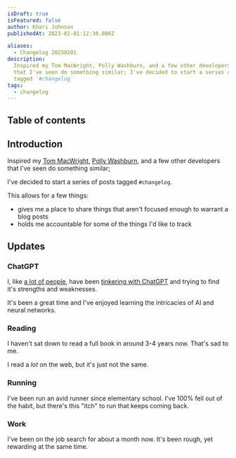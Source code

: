 ```yaml
---
isDraft: true
isFeatured: false
author: Khari Johnson
publishedAt: 2023-02-01:12:30.000Z

aliases:
  - Changelog 20230201
description:
  Inspired my Tom MacWright, Polly Washburn, and a few other developers
  that I've seen do something similar; I've decided to start a series of posts
  tagged `#changelog`
tags:
  - changelog
---
```


## Table of contents

## Introduction

Inspired my [Tom MacWright](macwright.com), [Polly Washburn](codyssia.com),
and a few other developers that I've seen do something similar;

I've decided to start a series of posts tagged `#changelog`.

This allows for a few things:

- gives me a place to share things that aren't focused enough to warrant a blog posts
- holds me accountable for some of the things I'd like to track

## Updates

### ChatGPT

I, like [a lot of people](chatgpt-userbase-record), have been [tinkering with ChatGPT](/blogging-with-chatgpt) and trying to find it's strengths and weaknesses.

It's been a great time and I've enjoyed learning the intricacies of AI and neural networks.

### Reading

I haven't sat down to read a full book in around 3-4 years now. That's sad to me.

I read a _lot_ on the web, but it's just not the same.

### Running

I've been run an avid runner since elementary school.
I've 100% fell out of the habit, but there's this "itch" to run that keeps coming back.

### Work

I've been on the job search for about a month now. It's been rough, yet rewarding at the same time.

<!-- References  -->

[chatgpt-userbase-record]: https://www.reuters.com/technology/chatgpt-sets-record-fastest-growing-user-base-analyst-note-2023-02-01/ "ChatGPT sets record for fastest-growing user base"
